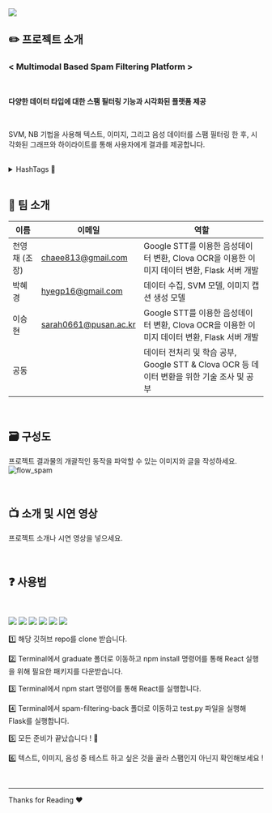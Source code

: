 <img src="https://capsule-render.vercel.app/api?type=waving&color=3D3D3D&height=200&section=header&text=Multi-Modal%20Spam%20Filtering%20&fontSize=60&fontColor=FFFFFF" />

<br>
   



## ✏️ 프로젝트 소개

### < **Multimodal Based Spam Filtering Platform** >
<br>

**다양한 데이터 타입에 대한 스팸 필터링 기능과 시각화된 플랫폼 제공**

<br>

 SVM, NB 기법을 사용해 텍스트, 이미지, 그리고 음성 데이터를 스팸 필터링 한 후, 시각화된 그래프와 하이라이트를 통해 사용자에게 결과를 제공합니다.

<br>
<details><summary>HashTags 💫
</summary>
#스팸 #스팸필터링 #SVM #NB #텍스트 #이미지 #실시간음성 

</details>

<br>

## 🫶 팀 소개


| 이름 | 이메일| 역할|
| --- | --- | ---|
| 천영채 (조장) | chaee813@gmail.com | Google STT를 이용한 음성데이터 변환, Clova OCR을 이용한 이미지 데이터 변환, Flask 서버 개발|
| 박혜경 | hyegp16@gmail.com | 데이터 수집, SVM 모델, 이미지 캡션 생성 모델|
| 이승현 | sarah0661@pusan.ac.kr | Google STT를 이용한 음성데이터 변환, Clova OCR을 이용한 이미지 데이터 변환, Flask 서버 개발|
| 공동 |  | 데이터 전처리 및 학습 공부, Google STT & Clova OCR 등 데이터 변환을 위한 기술 조사 및 공부  |

<br>

## 🗃️ 구성도  
프로젝트 결과물의 개괄적인 동작을 파악할 수 있는 이미지와 글을 작성하세요.
![flow_spam](https://github.com/pnucse-capstone/capstone-2023-1-50/assets/78164014/fd32f5df-f5c9-418c-b6aa-25d5335dcaad)



<br>

## 📺 소개 및 시연 영상
프로젝트 소개나 시연 영상을 넣으세요.

<br>

## ❓ 사용법  
<br>

<img src="https://img.shields.io/badge/Flask-000000?style=flat&logo=Flask&logoColor=white"/> <img src="https://img.shields.io/badge/python-3776AB?style=flat&logo=python&logoColor=white"/> <img src="https://img.shields.io/badge/Tensorflow-FF6F00?style=flat&logo=tensorflow&logoColor=white"/> <img src="https://img.shields.io/badge/Scikitlearn-F7931E?style=flat&logo=scikitlearn&logoColor=white"/> <img src="https://img.shields.io/badge/React-61DAFB?style=flat&logo=React&logoColor=white"/> <img src="https://img.shields.io/badge/javascript-F7DF1E?style=flat&logo=javascript&logoColor=white"/>


1️⃣ 해당 깃허브 repo를 clone 받습니다.

2️⃣ Terminal에서 graduate 폴더로 이동하고 npm install 명령어를 통해 React 실행을 위해 필요한 패키지를 다운받습니다.

3️⃣ Terminal에서 npm start 명령어를 통해 React를 실행합니다.

4️⃣ Terminal에서 spam-filtering-back 폴더로 이동하고 test.py 파일을 실행해 Flask를 실행합니다.

5️⃣ 모든 준비가 끝났습니다 ! 👏

6️⃣ 텍스트, 이미지, 음성 중 테스트 하고 싶은 것을 골라 스팸인지 아닌지 확인해보세요 !


<br>

---

Thanks for Reading ♥️
